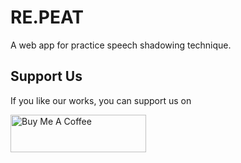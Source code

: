 # RE.PEAT

A web app for practice speech shadowing technique.

## Support Us

If you like our works, you can support us on

<a href="https://www.buymeacoffee.com/weironghuang" target="_blank"><img src="https://cdn.buymeacoffee.com/buttons/v2/default-yellow.png" alt="Buy Me A Coffee" style="height: 60px !important;width: 217px !important;" ></a>

